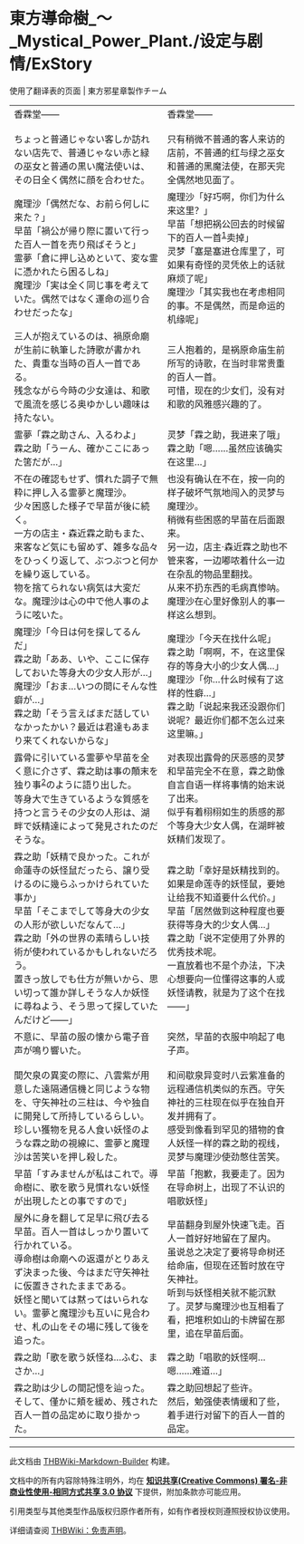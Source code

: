 # 東方導命樹_～_Mystical_Power_Plant./设定与剧情/ExStory

<!-- source html: G:\repos\THBWiki-Markdown-Builder\THBWikiMarkdown\Temp\main\c\c5\ns0%3A%E6%9D%B1%E6%96%B9%E5%B0%8E%E5%91%BD%E6%A8%B9_%EF%BD%9E_Mystical_Power_Plant%2E%2F%E8%AE%BE%E5%AE%9A%E4%B8%8E%E5%89%A7%E6%83%85%2FExStory.html -->

使用了翻译表的页面 | 東方邪星章製作チーム

  
  

  


<table><tbody><tr class="tt-content" id="=-1" data-pos="&#91;&quot;=&quot;,1&#93;"><td class="tt-ja" lang="ja"><div class="poem">香霖堂――<br><br>ちょっと普通じゃない客しか訪れない店先で、普通じゃない赤と緑の巫女と普通の黒い魔法使いは、その日全く偶然に顔を合わせた。</div></td><td class="tt-zh" lang="zh"><div class="poem">香霖堂――<br><br>只有稍微不普通的客人来访的店前，不普通的红与绿之巫女和普通的黑魔法使，在那天完全偶然地见面了。</div></td></tr><tr class="tt-content" id="=-2" data-pos="&#91;&quot;=&quot;,2&#93;"><td class="tt-ja" lang="ja"><div class="poem">魔理沙「偶然だな、お前ら何しに来た？」<br>早苗「禍公が帰り際に置いて行った百人一首を売り飛ばそうと」<br>霊夢「倉に押し込めといて、変な霊に憑かれたら困るしね」<br>魔理沙「実は全く同じ事を考えていた。偶然ではなく運命の巡り合わせだったな」</div></td><td class="tt-zh" lang="zh"><div class="poem">魔理沙「好巧啊，你们为什么来这里？」<br>早苗「想把祸公回去的时候留下的百人一首<sup id="cite_ref-1" class="reference"><a href="#cite_note-1">1</a></sup>卖掉」<br>灵梦「塞是塞进仓库里了，可如果有奇怪的灵凭依上的话就麻烦了呢」<br>魔理沙「其实我也在考虑相同的事。不是偶然，而是命运的机缘呢」</div></td></tr><tr class="tt-content" id="=-3" data-pos="&#91;&quot;=&quot;,3&#93;"><td class="tt-ja" lang="ja"><div class="poem">三人が抱えているのは、禍原命廟が生前に執筆した詩歌が書かれた、貴重な当時の百人一首である。<br>残念ながら今時の少女達は、和歌で風流を感じる奥ゆかしい趣味は持たない。</div></td><td class="tt-zh" lang="zh"><div class="poem">三人抱着的，是祸原命庙生前所写的诗歌，在当时非常贵重的百人一首。<br>可惜，现在的少女们，没有对和歌的风雅感兴趣的了。</div></td></tr><tr class="tt-content" id="=-4" data-pos="&#91;&quot;=&quot;,4&#93;"><td class="tt-ja" lang="ja"><div class="poem">霊夢「霖之助さん、入るわよ」<br>霖之助「うーん、確かここにあった筈だが…」</div></td><td class="tt-zh" lang="zh"><div class="poem">灵梦「霖之助，我进来了哦」<br>霖之助「嗯……虽然应该确实在这里…」</div></td></tr><tr class="tt-content" id="=-5" data-pos="&#91;&quot;=&quot;,5&#93;"><td class="tt-ja" lang="ja"><div class="poem">不在の確認もせず、慣れた調子で無粋に押し入る霊夢と魔理沙。<br>少々困惑した様子で早苗が後に続く。<br>一方の店主・森近霖之助もまた、来客など気にも留めず、雑多な品々をひっくり返して、ぶつぶつと何かを繰り返している。<br>物を捨てられない病気は大変だな。魔理沙は心の中で他人事のように呟いた。</div></td><td class="tt-zh" lang="zh"><div class="poem">也没有确认在不在，按一向的样子破坏气氛地闯入的灵梦与魔理沙。<br>稍微有些困惑的早苗在后面跟来。<br>另一边，店主·森近霖之助也不管来客，一边嘟哝着什么一边在杂乱的物品里翻找。<br>从来不扔东西的毛病真惨呐。魔理沙在心里好像别人的事一样这么想到。</div></td></tr><tr class="tt-content" id="=-6" data-pos="&#91;&quot;=&quot;,6&#93;"><td class="tt-ja" lang="ja"><div class="poem">魔理沙「今日は何を探してるんだ」<br>霖之助「ああ、いや、ここに保存しておいた等身大の少女人形が…」<br>魔理沙「おま…いつの間にそんな性癖が…」<br>霖之助「そう言えばまだ話していなかったかい？最近は君達もあまり来てくれないからな」</div></td><td class="tt-zh" lang="zh"><div class="poem">魔理沙「今天在找什么呢」<br>霖之助「啊啊，不，在这里保存的等身大小的少女人偶…」<br>魔理沙「你…什么时候有了这样的性癖…」<br>霖之助「说起来我还没跟你们说呢？最近你们都不怎么过来这里嘛。」</div></td></tr><tr class="tt-content" id="=-7" data-pos="&#91;&quot;=&quot;,7&#93;"><td class="tt-ja" lang="ja"><div class="poem">露骨に引いている霊夢や早苗を全く意に介さず、霖之助は事の顛末を独り事<sup id="cite_ref-2" class="reference"><a href="#cite_note-2">2</a></sup>のように語り出した。<br>等身大で生きているような質感を持つと言うその少女の人形は、湖畔で妖精達によって発見されたのだそうな。</div></td><td class="tt-zh" lang="zh"><div class="poem">对表现出露骨的厌恶感的灵梦和早苗完全不在意，霖之助像自言自语一样将事情的始末说了出来。<br>似乎有着栩栩如生的质感的那个等身大少女人偶，在湖畔被妖精们发现了。</div></td></tr><tr class="tt-content" id="=-8" data-pos="&#91;&quot;=&quot;,8&#93;"><td class="tt-ja" lang="ja"><div class="poem">霖之助「妖精で良かった。これが命蓮寺の妖怪鼠だったら、譲り受けるのに幾らふっかけられていた事か」<br>早苗「そこまでして等身大の少女の人形が欲しいだなんて…」<br>霖之助「外の世界の素晴らしい技術が使われているかもしれないだろう。<br>置きっ放しでも仕方が無いから、思い切って誰か詳しそうな人か妖怪に尋ねよう、そう思って探していたんだけど――」</div></td><td class="tt-zh" lang="zh"><div class="poem">霖之助「幸好是妖精找到的。如果是命莲寺的妖怪鼠，要她让给我不知道要什么代价。」<br>早苗「居然做到这种程度也要获得等身大的少女人偶…」<br>霖之助「说不定使用了外界的优秀技术呢。<br>一直放着也不是个办法，下决心想要向一位懂得这事的人或妖怪请教，就是为了这个在找――」</div></td></tr><tr class="tt-content" id="=-9" data-pos="&#91;&quot;=&quot;,9&#93;"><td class="tt-ja" lang="ja"><div class="poem">不意に、早苗の服の懐から電子音声が鳴り響いた。<br><br>間欠泉の異変の際に、八雲紫が用意した遠隔通信機と同じような物を、守矢神社の三柱は、今や独自に開発して所持しているらしい。<br>珍しい獲物を見る人食い妖怪のような霖之助の視線に、霊夢と魔理沙は苦笑いを押し殺した。</div></td><td class="tt-zh" lang="zh"><div class="poem">突然，早苗的衣服中响起了电子声。<br><br>和间歇泉异变时八云紫准备的远程通信机类似的东西。守矢神社的三柱现在似乎在独自开发并拥有了。<br>感受到像看到罕见的猎物的食人妖怪一样的霖之助的视线，灵梦与魔理沙使劲憋住苦笑。</div></td></tr><tr class="tt-content" id="=-10" data-pos="&#91;&quot;=&quot;,10&#93;"><td class="tt-ja" lang="ja"><div class="poem">早苗「すみませんが私はこれで。導命樹に、歌を歌う見慣れない妖怪が出現したとの事ですので」</div></td><td class="tt-zh" lang="zh"><div class="poem">早苗「抱歉，我要走了。因为在导命树上，出现了不认识的唱歌妖怪」</div></td></tr><tr class="tt-content" id="=-11" data-pos="&#91;&quot;=&quot;,11&#93;"><td class="tt-ja" lang="ja"><div class="poem">屋外に身を翻して足早に飛び去る早苗。百人一首はしっかり置いて行かれている。<br>導命樹は命廟への返還がとりあえず決まった後、今はまだ守矢神社に仮置きされたままである。<br>妖怪と聞いては黙ってはいられない。霊夢と魔理沙も互いに見合わせ、札の山をその場に残して後を追った。</div></td><td class="tt-zh" lang="zh"><div class="poem">早苗翻身到屋外快速飞走。百人一首好好地留在了屋内。<br>虽说总之决定了要将导命树还给命庙，但现在还暂时放在守矢神社。<br>听到与妖怪相关就不能沉默了。灵梦与魔理沙也互相看了看，把堆积如山的卡牌留在那里，追在早苗后面。</div></td></tr><tr class="tt-content" id="=-12" data-pos="&#91;&quot;=&quot;,12&#93;"><td class="tt-ja" lang="ja"><div class="poem">霖之助「歌を歌う妖怪ね…ふむ、まさか…」</div></td><td class="tt-zh" lang="zh"><div class="poem">霖之助「唱歌的妖怪啊…嗯……难道…」</div></td></tr><tr class="tt-content" id="=-13" data-pos="&#91;&quot;=&quot;,13&#93;"><td class="tt-ja" lang="ja"><div class="poem">霖之助は少しの間記憶を辿った。<br>そして、僅かに頬を緩め、残された百人一首の品定めに取り掛かった。</div></td><td class="tt-zh" lang="zh"><div class="poem">霖之助回想起了些许。<br>然后，勉强使表情缓和了些，着手进行对留下的百人一首的品定。<br></div></td></tr></tbody></table>



[^cite_note-1]: 指和歌集[百人一首](https://zh.wikipedia.org/wiki/百人一首)。

  
  

  





---

此文档由 [THBWiki-Markdown-Builder](https://github.com/Delsin-Yu/THBWiki-Markdown-Builder) 构建。

文档中的所有内容除特殊注明外，均在 [**知识共享(Creative Commons) 署名-非商业性使用-相同方式共享 3.0 协议**](https://creativecommons.org/licenses/by-sa/3.0/deed.zh-hans) 下提供，附加条款亦可能应用。

引用类型与其他类型作品版权归原作者所有，如有作者授权则遵照授权协议使用。

详细请查阅 [THBWiki：免责声明](https://thbwiki.cc/THBWiki:%E5%85%8D%E8%B4%A3%E5%A3%B0%E6%98%8E)。

